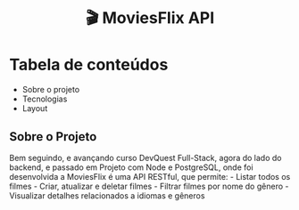 <h1 align="center">🎬 MoviesFlix API</h1>

Tabela de conteúdos
=================

   * Sobre o projeto
   * Tecnologias
   * Layout
## Sobre o Projeto

<P>Bem seguindo, e avançando curso DevQuest Full-Stack, agora do lado do backend, e passado em Projeto com Node e PostgreSQL, onde foi desenvolvida a MoviesFlix é uma API RESTful, que permite:
- Listar todos os filmes
- Criar, atualizar e deletar filmes
- Filtrar filmes por nome do gênero
- Visualizar detalhes relacionados a idiomas e gêneros</P>